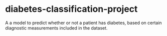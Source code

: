 # diabetes-classification-project
A a model to predict whether or not a patient has diabetes, based on certain diagnostic measurements included in the dataset.
